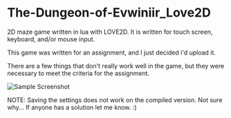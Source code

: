 # The-Dungeon-of-Evwiniir_Love2D
2D maze game written in lua with LOVE2D. It is written for touch screen, keyboard, and/or mouse input.

This game was written for an assignment, and I just decided i'd upload it.

There are a few things that don't really work well in the game, but they were necessary to meet the criteria for the assignment.

![Sample Screenshot](https://raw.githubusercontent.com/DanielField/The-Dungeon-of-Evwiniir_Love2D/master/Screenshot.png)


NOTE: Saving the settings does not work on the compiled version. Not sure why... If anyone has a solution let me know. :)
